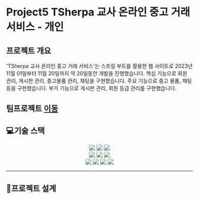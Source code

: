 # Project5 TSherpa 교사 온라인 중고 거래 서비스 - 개인

## 프로젝트 개요
'TSherpa 교사 온라인 중고 거래 서비스'는 스프링 부트를 활용한 웹 사이트로 2023년 11월 01일부터 11월 20일까지 약 20일동안 개발을 진행했습니다. 핵심 기능으로 회원 관리, 게시판 관리, 중고물품 관리, 채팅을 구현했습니다. 주요 기능으로 중고 물품, 채팅등을 구현했습니다. 부가 기능으로 게시판 관리, 회원 등급 관리를 구현했습니다. 

## 팀프로젝트 [이동](https://github.com/jungleGOGO/project05)

## 💻기술 스택

<div style="text-align:center;"> 
  <img src="https://img.shields.io/badge/html5-E34F26?style=for-the-badge&logo=html5&logoColor=white">
  <img src="https://img.shields.io/badge/css-1572B6?style=for-the-badge&logo=css3&logoColor=white"> 
  <img src="https://img.shields.io/badge/javascript-F7DF1E?style=for-the-badge&logo=javascript&logoColor=black"> 
  <br>
  <img src="https://img.shields.io/badge/mariaDB-003545?style=for-the-badge&logo=mariaDB&logoColor=white"> 
  <img src="https://img.shields.io/badge/Java-ED8B00?style=for-the-badge&logo=openjdk&logoColor=white"> 
  <img src="https://img.shields.io/badge/bootstrap-7952B3?style=for-the-badge&logo=bootstrap&logoColor=white">
  <br>
  <img src="https://img.shields.io/badge/git-F05032?style=for-the-badge&logo=git&logoColor=white"> 
  <img src="https://img.shields.io/badge/github-181717?style=for-the-badge&logo=github&logoColor=white"> 
  <img src="https://img.shields.io/badge/jquery-0769AD?style=for-the-badge&logo=jquery&logoColor=white">
  <img src="https://img.shields.io/badge/springboot-6DB33F?style=for-the-badge&logo=springboot&logoColor=white">
  <br>
</div>


---
## 📝프로젝트 설계
<!--
### UCD
![UCD](/readme/project05_UCD.png)

### 개념적 설계(ERD)
![ERD](/readme/project05_logic.png)

### 물리적 설계(ERD 다이어그램)
![ERD](/readme/project05_database.png)

### 클래스 다이어그램
![Class class](/readme/project5_class_board.png)
![Class chat](/readme/project5_class_chat.png)
![Class lecture](/readme/project5_class_lecture.png)
![Class member](/readme/project5_class_member.png)
![Class reservation](/readme/project4_class_reservation.png)


### 시퀀스 다이어그램
![Sequence board](/readme/project05_sequence_board.png)
![Sequence join login](/readme/project05_sequence_joinlogin.png)

---

[//]: # (## 🔧기능 구현)
-->
